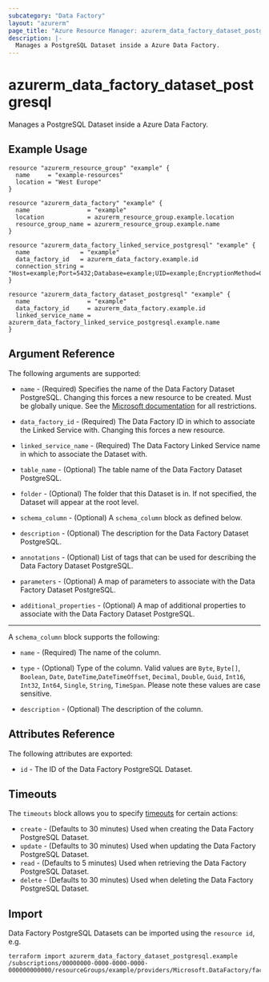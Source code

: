 ```yaml
---
subcategory: "Data Factory"
layout: "azurerm"
page_title: "Azure Resource Manager: azurerm_data_factory_dataset_postgresql"
description: |-
  Manages a PostgreSQL Dataset inside a Azure Data Factory.
---
```


# azurerm_data_factory_dataset_postgresql

Manages a PostgreSQL Dataset inside a Azure Data Factory.

## Example Usage

```hcl
resource "azurerm_resource_group" "example" {
  name     = "example-resources"
  location = "West Europe"
}

resource "azurerm_data_factory" "example" {
  name                = "example"
  location            = azurerm_resource_group.example.location
  resource_group_name = azurerm_resource_group.example.name
}

resource "azurerm_data_factory_linked_service_postgresql" "example" {
  name              = "example"
  data_factory_id   = azurerm_data_factory.example.id
  connection_string = "Host=example;Port=5432;Database=example;UID=example;EncryptionMethod=0;Password=example"
}

resource "azurerm_data_factory_dataset_postgresql" "example" {
  name                = "example"
  data_factory_id     = azurerm_data_factory.example.id
  linked_service_name = azurerm_data_factory_linked_service_postgresql.example.name
}
```

## Argument Reference

The following arguments are supported:

* `name` - (Required) Specifies the name of the Data Factory Dataset PostgreSQL. Changing this forces a new resource to be created. Must be globally unique. See the [Microsoft documentation](https://docs.microsoft.com/azure/data-factory/naming-rules) for all restrictions.

* `data_factory_id` - (Required) The Data Factory ID in which to associate the Linked Service with. Changing this forces a new resource.

* `linked_service_name` - (Required) The Data Factory Linked Service name in which to associate the Dataset with.

* `table_name` - (Optional) The table name of the Data Factory Dataset PostgreSQL.

* `folder` - (Optional) The folder that this Dataset is in. If not specified, the Dataset will appear at the root level.

* `schema_column` - (Optional) A `schema_column` block as defined below.

* `description` - (Optional) The description for the Data Factory Dataset PostgreSQL.

* `annotations` - (Optional) List of tags that can be used for describing the Data Factory Dataset PostgreSQL.

* `parameters` - (Optional) A map of parameters to associate with the Data Factory Dataset PostgreSQL.

* `additional_properties` - (Optional) A map of additional properties to associate with the Data Factory Dataset PostgreSQL.

---

A `schema_column` block supports the following:

* `name` - (Required) The name of the column.

* `type` - (Optional) Type of the column. Valid values are `Byte`, `Byte[]`, `Boolean`, `Date`, `DateTime`,`DateTimeOffset`, `Decimal`, `Double`, `Guid`, `Int16`, `Int32`, `Int64`, `Single`, `String`, `TimeSpan`. Please note these values are case sensitive.

* `description` - (Optional) The description of the column.

## Attributes Reference

The following attributes are exported:

* `id` - The ID of the Data Factory PostgreSQL Dataset.

## Timeouts

The `timeouts` block allows you to specify [timeouts](https://www.terraform.io/docs/configuration/resources.html#timeouts) for certain actions:

* `create` - (Defaults to 30 minutes) Used when creating the Data Factory PostgreSQL Dataset.
* `update` - (Defaults to 30 minutes) Used when updating the Data Factory PostgreSQL Dataset.
* `read` - (Defaults to 5 minutes) Used when retrieving the Data Factory PostgreSQL Dataset.
* `delete` - (Defaults to 30 minutes) Used when deleting the Data Factory PostgreSQL Dataset.

## Import

Data Factory PostgreSQL Datasets can be imported using the `resource id`, e.g.

```shell
terraform import azurerm_data_factory_dataset_postgresql.example /subscriptions/00000000-0000-0000-0000-000000000000/resourceGroups/example/providers/Microsoft.DataFactory/factories/example/datasets/example
```
